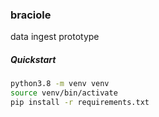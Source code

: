 ### braciole

data ingest prototype

##### Quickstart

```bash
python3.8 -m venv venv
source venv/bin/activate
pip install -r requirements.txt
```
